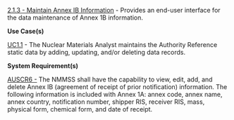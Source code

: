 <a href="https://dev.azure.com/Link-Technologies/NMMSS%20Requirements/_workitems/edit/54/" target="_blank">2.1.3 - Maintain Annex IB Information</a> - Provides an end-user interface for the data maintenance of Annex 1B information.



**Use Case(s)**

<a href="https://dev.azure.com/Link-Technologies/NMMSS%20Requirements/_workitems/edit/10/" target="_blank">UC1.1</a> - The Nuclear Materials Analyst maintains the Authority Reference static data by adding, updating, and/or deleting data records.

**System Requirement(s)**

<a href="https://dev.azure.com/Link-Technologies/NMMSS%20Requirements/_workitems/edit/65/" target="_blank">AUSCR6 -</a> The NMMSS shall have the capability to view, edit, add, and delete Annex IB (agreement of receipt of prior notification) information. The following information is included with Annex 1A: annex code, annex name, annex country, notification number, shipper RIS, receiver RIS, mass, physical form, chemical form, and date of receipt.